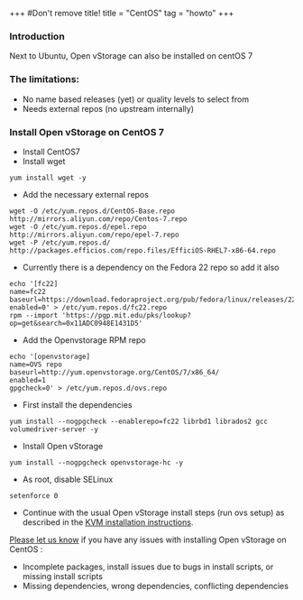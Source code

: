 +++
#Don't remove title!
title = "CentOS"
tag = "howto"
+++

### Introduction
Next to Ubuntu, Open vStorage can also be installed on centOS 7

### The limitations:
- No name based releases (yet) or quality levels to select from
- Needs external repos (no upstream internally)

### Install Open vStorage on CentOS 7
-   Install CentOS7
-   Install wget
~~~~ {.sourceCode .python}
yum install wget -y
~~~~
-   Add the necessary external repos
~~~~ {.sourceCode .python}
wget -O /etc/yum.repos.d/CentOS-Base.repo http://mirrors.aliyun.com/repo/Centos-7.repo
wget -O /etc/yum.repos.d/epel.repo http://mirrors.aliyun.com/repo/epel-7.repo
wget -P /etc/yum.repos.d/ http://packages.efficios.com/repo.files/EfficiOS-RHEL7-x86-64.repo
~~~~
-   Currently there is a dependency on the Fedora 22 repo so add it also
~~~~ {.sourceCode .python}
echo '[fc22]
name=fc22
baseurl=https://download.fedoraproject.org/pub/fedora/linux/releases/22/Everything/x86_64/os
enabled=0' > /etc/yum.repos.d/fc22.repo
rpm --import 'https://pgp.mit.edu/pks/lookup?op=get&search=0x11ADC0948E1431D5'
~~~~
-   Add the Openvstorage RPM repo
~~~~ {.sourceCode .python}
echo '[openvstorage]
name=OVS repo
baseurl=http://yum.openvstorage.org/CentOS/7/x86_64/
enabled=1
gpgcheck=0' > /etc/yum.repos.d/ovs.repo
~~~~
-   First install the dependencies
~~~~ {.sourceCode .python}
yum install --nogpgcheck --enablerepo=fc22 librbd1 librados2 gcc volumedriver-server -y
~~~~
-   Install Open vStorage
~~~~ {.sourceCode .python}
yum install --nogpgcheck openvstorage-hc -y
~~~~
- As root, disable SELinux
~~~~ {.sourceCode .python}
setenforce 0
~~~~
- Continue with the usual Open vStorage install steps  (run ovs setup) as described in the [KVM installation instructions](../../doc/KVM%20Installation/).

[Please let us know](https://groups.google.com/forum/#!forum/open-vstorage) if you have any issues with installing Open vStorage on CentOS :

-   Incomplete packages, install issues due to bugs in install scripts, or missing install scripts
-   Missing dependencies, wrong dependencies, conflicting dependencies
